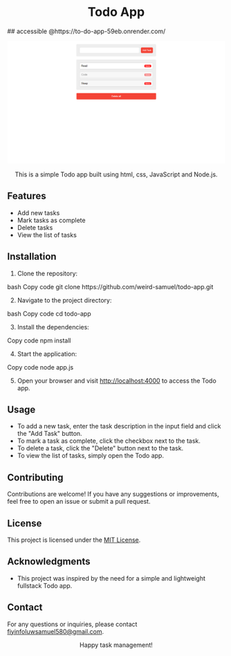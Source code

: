 <h1 align="center">Todo App</h1>
## accessible @https://to-do-app-59eb.onrender.com/
<p align="center">
  <img src="assets/pages/img/todo-app.png" alt="Todo App Screenshot">
</p>
<p align="center">This is a simple Todo app built using html, css, JavaScript and Node.js.</p>
<h2>Features</h2>
<ul>
  <li>Add new tasks</li>
  <li>Mark tasks as complete</li>
  <li>Delete tasks</li>
  <li>View the list of tasks</li>
</ul>
<h2>Installation</h2>
<ol>
  <li>Clone the repository:</li>
</ol>
bash
Copy code
git clone https://github.com/weird-samuel/todo-app.git
<ol start="2">
  <li>Navigate to the project directory:</li>
</ol>
bash
Copy code
cd todo-app
<ol start="3">
  <li>Install the dependencies:</li>
</ol>
Copy code
npm install
<ol start="4">
  <li>Start the application:</li>
</ol>
Copy code
node app.js
<ol start="5">
  <li>Open your browser and visit <a href="http://localhost:4000">http://localhost:4000</a> to access the Todo app.</li>
</ol>
<h2>Usage</h2>
<ul>
  <li>To add a new task, enter the task description in the input field and click the "Add Task" button.</li>
  <li>To mark a task as complete, click the checkbox next to the task.</li>
  <li>To delete a task, click the "Delete" button next to the task.</li>
  <li>To view the list of tasks, simply open the Todo app.</li>
</ul>
<h2>Contributing</h2>
<p>Contributions are welcome! If you have any suggestions or improvements, feel free to open an issue or submit a pull request.</p>
<h2>License</h2>
<p>This project is licensed under the <a href="LICENSE">MIT License</a>.</p>
<h2>Acknowledgments</h2>
<ul>
  <li>This project was inspired by the need for a simple and lightweight fullstack Todo app.</li>
</ul>
<h2>Contact</h2>
<p>For any questions or inquiries, please contact <a href="mailto:fiyinfoluwsamuel580@gmail.com">fiyinfoluwsamuel580@gmail.com</a>.</p>
<p align="center">Happy task management!</p>
